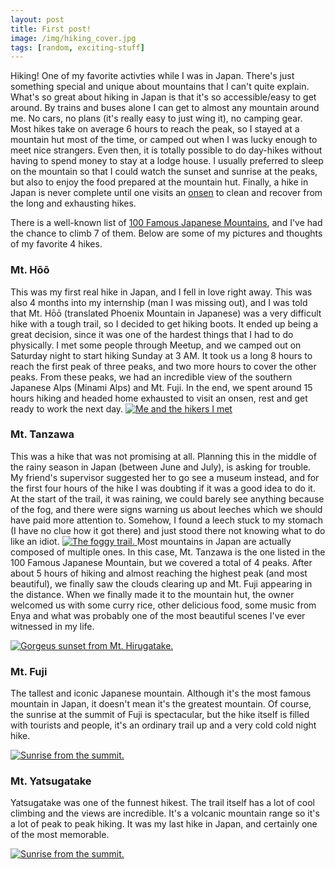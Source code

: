 ```yaml
---
layout: post
title: First post!
image: /img/hiking_cover.jpg
tags: [random, exciting-stuff]
---
```


Hiking! One of my favorite activties while I was in Japan. There's just something special and unique about mountains that I can't quite explain. What's so great about hiking in Japan is that it's so accessible/easy to get around. By trains and buses alone I can get to almost any mountain around me. No cars, no plans (it's really easy to just wing it), no camping gear. Most hikes take on average 6 hours to reach the peak, so I stayed at a mountain hut most of the time, or camped out when I was lucky enough to meet nice strangers. Even then, it is totally possible to do day-hikes without having to spend money to stay at a lodge house. I usually preferred to sleep on the mountain so that I could watch the sunset and sunrise at the peaks, but also to enjoy the food prepared at the mountain hut. Finally, a hike in Japan is never complete until one visits an [onsen][onsen] to clean and recover from the long and exhausting hikes.

There is a well-known list of [100 Famous Japanese Mountains][famous-mountains], and I've had the chance to climb 7 of them. Below are some of my pictures and thoughts of my favorite 4 hikes.

### Mt. Hōō

This was my first real hike in Japan, and I fell in love right away. This was also 4 months into my internship (man I was missing out), and I was told that Mt. Hōō (translated Phoenix Mountain in Japanese) was a very difficult hike with a tough trail, so I decided to get hiking boots. It ended up being a great decision, since it was one of the hardest things that I had to do physically. I met some people through Meetup, and we camped out on Saturday night to start hiking Sunday at 3 AM. It took us a long 8 hours to reach the first peak of three peaks, and two more hours to cover the other peaks. From these peaks, we had an incredible view of the southern Japanese Alps (Minami Alps) and Mt. Fuji. In the end, we spent around 15 hours hiking and headed home exhausted to visit an onsen, rest and get ready to work the next day.
<a href="//i.imgur.com/sTilJjl.jpg" data-lightbox="mt-hoo" data-title="Me and the hikers I met">
  <img src="//i.imgur.com/sTilJjl.jpg" title="Me and the hikers I met">
</a>
<a href="//i.imgur.com/f7BaIVg.jpg" data-lightbox="mt-hoo" data-title="Top of the mountain">
</a>
<a href="//i.imgur.com/nElni6u.jpg" data-lightbox="mt-hoo" data-title="Waterfall we saw on the way up">
</a>
<a href="//i.imgur.com/Tkx4xYJ.jpg" data-lightbox="mt-hoo" data-title="The first peak is the most impressive one">
</a>
<a href="//i.imgur.com/fFw3iAq.jpg" data-lightbox="mt-hoo" data-title="Statues that were carried to the top of the mountain">
</a>

### Mt. Tanzawa

This was a hike that was not promising at all. Planning this in the middle of the rainy season in Japan (between June and July), is asking for trouble. My friend's supervisor suggested her to go see a museum instead, and for the first four hours of the hike I was doubting if it was a good idea to do it. At the start of the trail, it was raining, we could barely see anything because of the fog, and there were signs warning us about leeches which we should have paid more attention to. Somehow, I found a leech stuck to my stomach (I have no clue how it got there) and just stood there not knowing what to do like an idiot.
<a href="//i.imgur.com/EoAEJ8G.jpg" data-lightbox="mt-tanzawa" data-title="The foggy trail.">
  <img src="//i.imgur.com/EoAEJ8G.jpg" title="The foggy trail.">
</a>
Most mountains in Japan are actually composed of multiple ones. In this case, Mt. Tanzawa is the one listed in the 100 Famous Japanese Mountain, but we covered a total of 4 peaks. After about 5 hours of hiking and almost reaching the highest peak (and most beautiful), we finally saw the clouds clearing up and Mt. Fuji appearing in the distance. When we finally made it to the mountain hut, the owner welcomed us with some curry rice, other delicious food, some music from Enya and what was probably one of the most beautiful scenes I've ever witnessed in my life.

<a href="//i.imgur.com/zIqynNx.jpg" data-lightbox="mt-tanzawa" data-title="Gorgeus sunset from Mt. Hirugatake">
  <img src="//i.imgur.com/zIqynNx.jpg" title="Gorgeus sunset from Mt. Hirugatake.">
</a>
<a href="//i.imgur.com/PYMnUq6.jpg" data-lightbox="mt-tanzawa" data-title="Gorgeus sunset from Mt. Hirugatake">
</a>
<a href="//i.imgur.com/Ie1QBF9.jpg" data-lightbox="mt-tanzawa" data-title="Gorgeus sunset from Mt. Hirugatake">
</a>
<a href="//i.imgur.com/rmlLEUV.jpg" data-lightbox="mt-tanzawa" data-title="Sunset from Mt. Hirugatake">
</a>
<a href="//i.imgur.com/ZaHH8Sg.jpg" data-lightbox="mt-tanzawa" data-title="Tanzawa Mountains valley.">
</a>


### Mt. Fuji

The tallest and iconic Japanese mountain. Although it's the most famous mountain in Japan, it doesn't mean it's the greatest mountain. Of course, the sunrise at the summit of Fuji is spectacular, but the hike itself is filled with tourists and people, it's an ordinary trail up and a very cold cold night hike.

<a href="//i.imgur.com/Pz5MzuS.jpg" data-lightbox="mt-fuji" data-title="Headlights from the night hikers trying to reach the summit">
</a>
<a href="//i.imgur.com/w9wH23Q.jpg" data-lightbox="mt-fuji" data-title="Sunrise from the summit.">
  <img src="//i.imgur.com/w9wH23Q.jpg" title="Sunrise from the summit.">
</a>
<a href="//i.imgur.com/cG59chd.jpg" data-lightbox="mt-fuji" data-title="The other side of the summit.">
</a>
<a href="//i.imgur.com/OtNsjyv.jpg" data-lightbox="mt-fuji" data-title="The entrance to the Gotemba trail to go back home.">
</a>
<a href="//i.imgur.com/W59L0nK.jpg" data-lightbox="mt-fuji" data-title="It's really packed up there.">
</a>
<a href="//i.imgur.com/6cMSoko.jpg" data-lightbox="mt-fuji" data-title="Going down the Gotemba trail">
</a>
<a href="//i.imgur.com/Z76tsaW.jpg" data-lightbox="mt-fuji" data-title="Dust trail from running down Gotemba">
</a>
<a href="//i.imgur.com/VQZKIfI.jpg" data-lightbox="mt-fuji" data-title="Mt. Fuji from the Gotemba trail">
</a>

### Mt. Yatsugatake

Yatsugatake was one of the funnest hikest. The trail itself has a lot of cool climbing and the views are incredible. It's a volcanic mountain range so it's a lot of peak to peak hiking. It was my last hike in Japan, and certainly one of the most memorable.

<a href="//i.imgur.com/yEVRAAB.jpg" data-lightbox="mt-yatsu" data-title="View of the mountain hut from Mt. Akadake.">
  <img src="//i.imgur.com/yEVRAAB.jpg" title="Sunrise from the summit.">
</a>
<a href="//i.imgur.com/5gNAvLd.jpg" data-lightbox="mt-yatsu" data-title="View of the clouds from Akadake">
</a>
<a href="//i.imgur.com/1Meh380.jpg" data-lightbox="mt-yatsu" data-title="The ridge towards Akadake">
</a>
<a href="//i.imgur.com/NBxjDkd.jpg" data-lightbox="mt-yatsu" data-title="Above the clouds">
</a>
<a href="//i.imgur.com/tc3W0NV.jpg" data-lightbox="mt-yatsu" data-title="Scary part of the hike">
</a>
<a href="//i.imgur.com/nu7ICLd.jpg" data-lightbox="mt-yatsu" data-title="Cliff on the way down">
</a>

[onsen]:       https://en.ikipedia.org/wiki/Onsen
[jekyll]:      http://jekyllrb.com
[jekyll-gh]:   https://github.com/jekyll/jekyll
[jekyll-help]: https://github.com/jekyll/jekyll-help
[highlight]:   https://highlightjs.org/
[lightbox]:    http://lokeshdhakar.com/projects/lightbox2/
[jekyll-archive]: https://github.com/jekyll/jekyll-archives
[famous-mountains]: https://en.wikipedia.org/wiki/100_Famous_Japanese_Mountains
